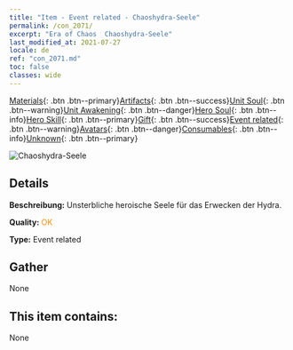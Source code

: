 ```yaml
---
title: "Item - Event related - Chaoshydra-Seele"
permalink: /con_2071/
excerpt: "Era of Chaos  Chaoshydra-Seele"
last_modified_at: 2021-07-27
locale: de
ref: "con_2071.md"
toc: false
classes: wide
---
```

 [Materials](/ItemsDE/){: .btn .btn--primary}[Artifacts](/ItemsDE/Artifacts/){: .btn .btn--success}[Unit Soul](/ItemsDE/UnitSoul/){: .btn .btn--warning}[Unit Awakening](/ItemsDE/UnitAwakening/){: .btn .btn--danger}[Hero Soul](/ItemsDE/HeroSoul/){: .btn .btn--info}[Hero Skill](/ItemsDE/HeroSkill/){: .btn .btn--primary}[Gift](/ItemsDE/Gift/){: .btn .btn--success}[Event related](/ItemsDE/Events/){: .btn .btn--warning}[Avatars](/ItemsDE/Avatars/){: .btn .btn--danger}[Consumables](/ItemsDE/Consumables/){: .btn .btn--info}[Unknown](/ItemsDE/Unknown/){: .btn .btn--primary}

 ![Chaoshydra-Seele](/images/t/juexing_807.jpg)

## Details
 **Beschreibung:** Unsterbliche heroische Seele für das Erwecken der Hydra.

 **Quality:** <span style="color: #FF8C00">OK</span>

 **Type:** Event related

## Gather

  None

## This item contains:

  None

